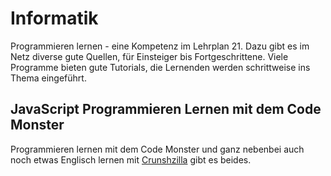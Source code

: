 # Informatik

Programmieren lernen - eine Kompetenz im Lehrplan 21. Dazu gibt es im Netz diverse gute Quellen, für Einsteiger bis Fortgeschrittene. Viele Programme bieten gute Tutorials, die Lernenden werden schrittweise ins Thema eingeführt.

## JavaScript Programmieren Lernen mit dem Code Monster

Programmieren lernen mit dem Code Monster und ganz nebenbei auch noch etwas Englisch lernen mit [Crunshzilla](http://www.crunchzilla.com/code-monster) gibt es beides.
